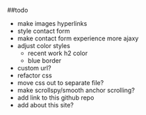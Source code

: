 ##todo

* make images hyperlinks
* style contact form
* make contact form experience more ajaxy
* adjust color styles 
  * recent work h2 color
  * blue border
* custom url?
* refactor css
* move css out to separate file?
* make scrollspy/smooth anchor scrolling?
* add link to this github repo
* add about this site?
